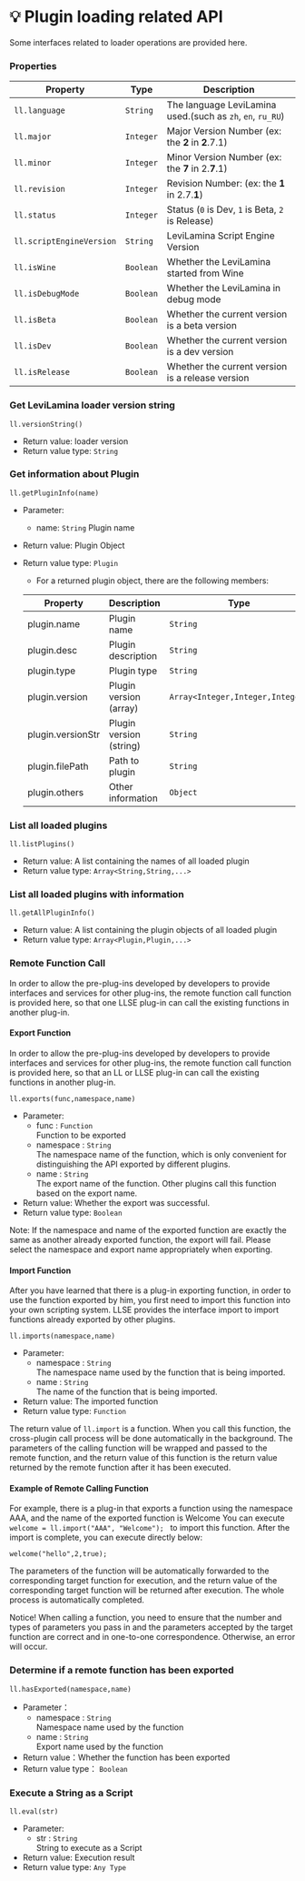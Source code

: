 # 💡 Plugin loading related API

Some interfaces related to loader operations are provided here. 

### Properties

| Property                 | Type      | Description                                                |
| ------------------------ | --------- | ---------------------------------------------------------- |
| `ll.language`            | `String`  | The language LeviLamina used.(such as `zh`, `en`, `ru_RU`) |
| `ll.major`               | `Integer` | Major Version Number (ex:  the **2** in **2**.7.1)         |
| `ll.minor`               | `Integer` | Minor Version Number (ex: the **7** in 2.**7**.1)          |
| `ll.revision`            | `Integer` | Revision Number: (ex: the **1** in 2.7.**1**)              |
| `ll.status`              | `Integer` | Status (`0` is Dev, `1` is Beta, `2` is Release)           |
| `ll.scriptEngineVersion` | `String`  | LeviLamina Script Engine Version                           |
| `ll.isWine`              | `Boolean` | Whether the LeviLamina started from Wine                   |
| `ll.isDebugMode`         | `Boolean` | Whether the LeviLamina in debug mode                       |
| `ll.isBeta`              | `Boolean` | Whether the current version is a beta version              |
| `ll.isDev`               | `Boolean` | Whether the current version is a dev version               |
| `ll.isRelease`           | `Boolean` | Whether the current version is a release version           |

### Get LeviLamina loader version string

`ll.versionString()`

- Return value: loader version
- Return value type:  `String`

### Get information about Plugin

`ll.getPluginInfo(name)`

- Parameter:
  - name: `String`
  Plugin name
- Return value: Plugin Object
- Return value type:  `Plugin`
  - For a returned plugin object, there are the following members:  

  | Property          | Description             | Type                             |
  | ----------------- | ----------------------- | -------------------------------- |
  | plugin.name       | Plugin name             | `String`                         |
  | plugin.desc       | Plugin description      | `String`                         |
  | plugin.type       | Plugin type             | `String`                         |
  | plugin.version    | Plugin version (array)  | `Array<Integer,Integer,Integer>` |
  | plugin.versionStr | Plugin version (string) | `String`                         |
  | plugin.filePath   | Path to plugin          | `String`                         |
  | plugin.others     | Other information       | `Object`                         |

### List all loaded plugins

`ll.listPlugins()`

- Return value: A list containing the names of all loaded plugin
- Return value type:  `Array<String,String,...>`

### List all loaded plugins with information

`ll.getAllPluginInfo()`

- Return value: A list containing the plugin objects of all loaded plugin
- Return value type:  `Array<Plugin,Plugin,...>`

### Remote Function Call

In order to allow the pre-plug-ins developed by developers to provide interfaces and services for other plug-ins, the remote function call function is provided here, so that one LLSE plug-in can call the existing functions in another plug-in. 

#### Export Function

In order to allow the pre-plug-ins developed by developers to provide interfaces and services for other plug-ins, the remote function call function is provided here, so that an LL or LLSE plug-in can call the existing functions in another plug-in.

`ll.exports(func,namespace,name)`

- Parameter: 
  - func : `Function`  
    Function to be exported
  - namespace : `String`  
    The namespace name of the function, which is only convenient for distinguishing the API exported by different plugins.
  - name : `String`  
    The export name of the function. Other plugins call this function based on the export name.
- Return value: Whether the export was successful.
- Return value type:  `Boolean`

Note: If the namespace and name of the exported function are exactly the same as another already exported function, the export will fail. Please select the namespace and export name appropriately when exporting.

#### Import Function

After you have learned that there is a plug-in exporting function, in order to use the function exported by him, you first need to import this function into your own scripting system.
LLSE provides the interface import to import functions already exported by other plugins.

`ll.imports(namespace,name)`

- Parameter: 
  - namespace : `String`  
    The namespace name used by the function that is being imported.
  - name : `String`  
    The name of the function that is being imported.
- Return value: The imported function
- Return value type:  `Function`

The return value of `ll.import` is a function. When you call this function, the cross-plugin call process will be done automatically in the background. The parameters of the calling function will be wrapped and passed to the remote function, and the return value of this function is the return value returned by the remote function after it has been executed.

#### Example of Remote Calling Function 

For example, there is a plug-in that exports a function using the namespace AAA, and the name of the exported function is Welcome
You can execute `welcome = ll.import("AAA", "Welcome"); ` to import this function. After the import is complete, you can execute directly below:

`welcome("hello",2,true);`   

The parameters of the function will be automatically forwarded to the corresponding target function for execution, and the return value of the corresponding target function will be returned after execution. The whole process is automatically completed. 

Notice! When calling a function, you need to ensure that the number and types of parameters you pass in and the parameters accepted by the target function are correct and in one-to-one correspondence. Otherwise, an error will occur. 

### Determine if a remote function has been exported

`ll.hasExported(namespace,name)`

- Parameter：
  - namespace : `String`  
    Namespace name used by the function
  - name : `String`  
    Export name used by the function
- Return value：Whether the function has been exported
- Return value type： `Boolean`

### Execute a String as a Script

`ll.eval(str)`

- Parameter: 
  - str : `String`  
    String to execute as a Script
- Return value: Execution result
- Return value type:  `Any Type`
